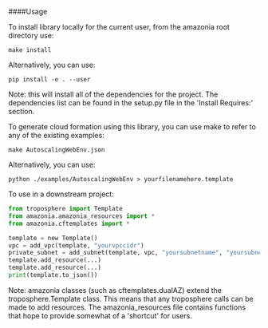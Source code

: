####Usage

To install library locally for the current user, from the amazonia root directory use:

`make install`

Alternatively, you can use:

`pip install -e . --user`

Note: this will install all of the dependencies for the project. The dependencies list can be found in the setup.py file in the 'Install Requires:' section.

To generate cloud formation using this library, you can use make to refer to any of the existing examples:

`make AutoscalingWebEnv.json`

Alternatively, you can use:

`python ./examples/AutoscalingWebEnv > yourfilenamehere.template`

To use in a downstream project:

```python
from troposphere import Template
from amazonia.amazonia_resources import *
from amazonia.cftemplates import *

template = new Template()
vpc = add_vpc(template, "yourvpccidr")
private_subnet = add_subnet(template, vpc, "yoursubnetname", "yoursubnetcidr")
template.add_resource(...)
template.add_resource(...)
print(template.to_json())
```

Note: amazonia classes (such as cftemplates.dualAZ) extend the troposphere.Template class. This means that any troposphere calls can be made to add resources. The amazonia_resources file contains functions that hope to provide somewhat of a 'shortcut' for users.
